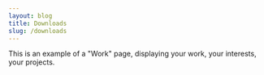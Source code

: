```yaml
---
layout: blog
title: Downloads
slug: /downloads
---
```


This is an example of a "Work" page, displaying your work, your interests, your projects.
<br />
<br />
